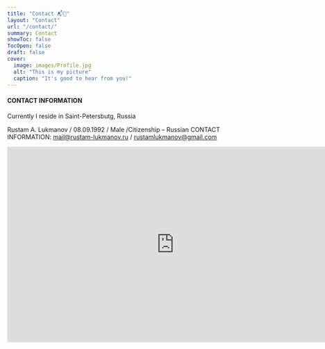 ```yaml
---
title: "Contact 📬📨"
layout: "Contact"
url: "/contact/"
summary: Contact
showToc: false
TocOpen: false
draft: false
cover:
  image: images/Profile.jpg
  alt: "This is my picture"
  caption: "It's good to hear from you!"
---
```


#### CONTACT INFORMATION

Currently I reside in Saint-Petersbutg, Russia

Rustam A. Lukmanov / 08.09.1992 / Male /Citizenship – Russian
CONTACT INFORMATION:
mail@rustam-lukmanov.ru / rustamlukmanov@gmail.com

<iframe src="https://www.google.com/maps/embed?pb=!1m18!1m12!1m3!1d255807.82677737935!2d29.814501228706835!3d59.94046099339771!2m3!1f0!2f0!3f0!3m2!1i1024!2i768!4f13.1!3m3!1m2!1s0x4696378cc74a65ed%3A0x6dc7673fab848eff!2sSt%20Petersburg%2C%20Russia!5e0!3m2!1sen!2sno!4v1652086554018!5m2!1sen!2sno" width="768" height="450" style="border:0;" allowfullscreen="" loading="lazy" referrerpolicy="no-referrer-when-downgrade"></iframe>
